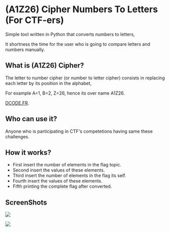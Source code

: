 # (A1Z26) Cipher Numbers To Letters (For CTF-ers)
Simple tool written in Python that converts numbers to letters,

It shortness the time for the user who is going to compare letters and numbers manually.


## What is (A1Z26) Cipher?
The letter to number cipher (or number to letter cipher) consists in replacing each letter by its position in the alphabet,

For example A=1, B=2, Z=26, hence its over name A1Z26.

[DCODE.FR](https://www.dcode.fr/letter-number-cipher).

## Who can use it?
Anyone who is participating in CTF's competetions having same these challenges.

## How it works?
* First insert the number of elements in the flag topic.
* Second insert the values of these elements.
* Third insert the number of elements in the flag its self.
* Fourth insert the values of these elements.
* Fifth printing the complete flag after converted. 

## ScreenShots
![](https://github.com/ds7en/a1z26Cipher/blob/main/Screenshot1.png?raw=true) 

![](https://github.com/ds7en/a1z26Cipher/blob/main/Screenshot2.png?raw=true)
